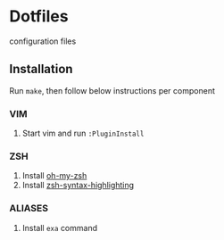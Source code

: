 # Dotfiles
configuration files

## Installation
Run `make`, then follow below instructions per component

### VIM
1. Start vim and run `:PluginInstall`

### ZSH
1. Install [oh-my-zsh](https://ohmyz.sh)
2. Install [zsh-syntax-highlighting](https://github.com/zsh-users/zsh-syntax-highlighting)

### ALIASES
1. Install `exa` command
